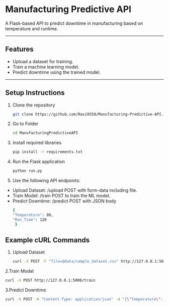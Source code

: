 # Manufacturing Predictive API

A Flask-based API to predict downtime in manufacturing based on temperature and runtime.

---

## Features
- Upload a dataset for training.
- Train a machine learning model.
- Predict downtime using the trained model.

---

## Setup Instructions
1. Clone the repository
   ```bash
   git clone https://github.com/Ravi9550/Manufacturing-Predictive-API.git
   
2. Go to Folder
   ```bash
   cd ManufacturingPredictiveAPI
   
3. Install required libraries
   ```bash
   pip install -r requirements.txt
   
4. Run the Flask application
   ```bash
   python run.py
5. Use the following API endpoints:

  - Upload Dataset: /upload
    POST with form-data including file.
  - Train Model: /train
    POST to train the ML model.
  - Predict Downtime: /predict
    POST with JSON body
    ```bash
    {
    "Temperature": 80,
    "Run_Time": 120
     }

## Example cURL Commands

1. Upload Dataset
   ```bash
   curl -X POST -F "file=@data/sample_dataset.csv" http://127.0.0.1:5000/upload
2.Train Model
   ```bash
   curl -X POST http://127.0.0.1:5000/train
   ```
3.Predict Downtime
  ```bash
curl -X POST -H "Content-Type: application/json" -d "{\"Temperature\": 80, \"Run_Time\": 120}" http://127.0.0.1:5000/predict






